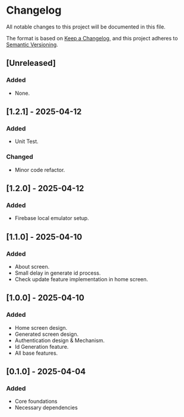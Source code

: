 # Changelog

All notable changes to this project will be documented in this file.

The format is based on [Keep a Changelog](https://keepachangelog.com/en/1.1.0/),
and this project adheres to [Semantic Versioning](https://semver.org/spec/v2.0.0.html).

## [Unreleased]
### Added
- None.

## [1.2.1] - 2025-04-12

### Added

- Unit Test.

### Changed

- Minor code refactor.


## [1.2.0] - 2025-04-12

### Added

- Firebase local emulator setup.

## [1.1.0] - 2025-04-10

### Added

- About screen.
- Small delay in generate id process.
- Check update feature implementation in home screen.

## [1.0.0] - 2025-04-10

### Added

- Home screen design.
- Generated screen design.
- Authentication design & Mechanism.
- Id Generation feature.
- All base features.

## [0.1.0] - 2025-04-04

### Added

- Core foundations
- Necessary dependencies
